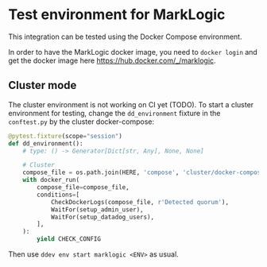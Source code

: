 # Test environment for MarkLogic

This integration can be tested using the Docker Compose environment.

In order to have the MarkLogic docker image, you need to `docker login` and get the docker image here https://hub.docker.com/_/marklogic.

## Cluster mode

The cluster environment is not working on CI yet (TODO).
To start a cluster environment for testing, change the `dd_environment` fixture in the `conftest.py` by the cluster docker-compose: 
```python
@pytest.fixture(scope="session")
def dd_environment():
    # type: () -> Generator[Dict[str, Any], None, None]

    # Cluster
    compose_file = os.path.join(HERE, 'compose', 'cluster/docker-compose.yml')
    with docker_run(
        compose_file=compose_file,
        conditions=[
            CheckDockerLogs(compose_file, r'Detected quorum'),
            WaitFor(setup_admin_user),
            WaitFor(setup_datadog_users),
        ],
    ):
        yield CHECK_CONFIG
```
Then use `ddev env start marklogic <ENV>` as usual.
